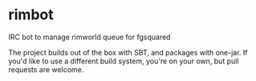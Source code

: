 # rimbot
IRC bot to manage rimworld queue for fgsquared

The project builds out of the box with SBT, and packages with one-jar. If you'd like to use a different build system, you're on your own, but pull requests are welcome.
